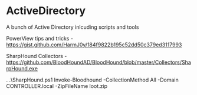 # ActiveDirectory
A bunch of Active Directory inlcuding scripts and tools

PowerView tips and tricks - https://gist.github.com/HarmJ0y/184f9822b195c52dd50c379ed3117993

SharpHound Collectors - https://github.com/BloodHoundAD/BloodHound/blob/master/Collectors/SharpHound.exe

. .\SharpHound.ps1
Invoke-Bloodhound -CollectionMethod All -Domain CONTROLLER.local -ZipFileName loot.zip
